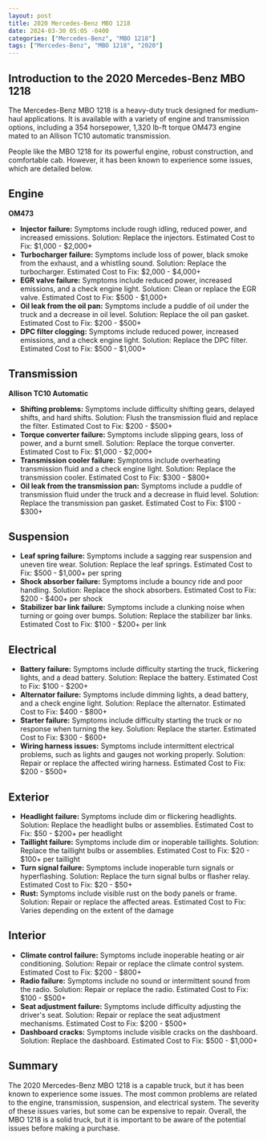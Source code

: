 ```yaml
---
layout: post
title: 2020 Mercedes-Benz MBO 1218
date: 2024-03-30 05:05 -0400
categories: ["Mercedes-Benz", "MBO 1218"]
tags: ["Mercedes-Benz", "MBO 1218", "2020"]
---
```

## Introduction to the 2020 Mercedes-Benz MBO 1218

The Mercedes-Benz MBO 1218 is a heavy-duty truck designed for medium-haul applications. It is available with a variety of engine and transmission options, including a 354 horsepower, 1,320 lb-ft torque OM473 engine mated to an Allison TC10 automatic transmission.

People like the MBO 1218 for its powerful engine, robust construction, and comfortable cab. However, it has been known to experience some issues, which are detailed below.

## Engine

**OM473**

- **Injector failure:** Symptoms include rough idling, reduced power, and increased emissions. Solution: Replace the injectors. Estimated Cost to Fix: $1,000 - $2,000+
- **Turbocharger failure:** Symptoms include loss of power, black smoke from the exhaust, and a whistling sound. Solution: Replace the turbocharger. Estimated Cost to Fix: $2,000 - $4,000+
- **EGR valve failure:** Symptoms include reduced power, increased emissions, and a check engine light. Solution: Clean or replace the EGR valve. Estimated Cost to Fix: $500 - $1,000+
- **Oil leak from the oil pan:** Symptoms include a puddle of oil under the truck and a decrease in oil level. Solution: Replace the oil pan gasket. Estimated Cost to Fix: $200 - $500+
- **DPC filter clogging:** Symptoms include reduced power, increased emissions, and a check engine light. Solution: Replace the DPC filter. Estimated Cost to Fix: $500 - $1,000+

## Transmission

**Allison TC10 Automatic**

- **Shifting problems:** Symptoms include difficulty shifting gears, delayed shifts, and hard shifts. Solution: Flush the transmission fluid and replace the filter. Estimated Cost to Fix: $200 - $500+
- **Torque converter failure:** Symptoms include slipping gears, loss of power, and a burnt smell. Solution: Replace the torque converter. Estimated Cost to Fix: $1,000 - $2,000+
- **Transmission cooler failure:** Symptoms include overheating transmission fluid and a check engine light. Solution: Replace the transmission cooler. Estimated Cost to Fix: $300 - $800+
- **Oil leak from the transmission pan:** Symptoms include a puddle of transmission fluid under the truck and a decrease in fluid level. Solution: Replace the transmission pan gasket. Estimated Cost to Fix: $100 - $300+

## Suspension

- **Leaf spring failure:** Symptoms include a sagging rear suspension and uneven tire wear. Solution: Replace the leaf springs. Estimated Cost to Fix: $500 - $1,000+ per spring
- **Shock absorber failure:** Symptoms include a bouncy ride and poor handling. Solution: Replace the shock absorbers. Estimated Cost to Fix: $200 - $400+ per shock
- **Stabilizer bar link failure:** Symptoms include a clunking noise when turning or going over bumps. Solution: Replace the stabilizer bar links. Estimated Cost to Fix: $100 - $200+ per link

## Electrical

- **Battery failure:** Symptoms include difficulty starting the truck, flickering lights, and a dead battery. Solution: Replace the battery. Estimated Cost to Fix: $100 - $200+
- **Alternator failure:** Symptoms include dimming lights, a dead battery, and a check engine light. Solution: Replace the alternator. Estimated Cost to Fix: $400 - $800+
- **Starter failure:** Symptoms include difficulty starting the truck or no response when turning the key. Solution: Replace the starter. Estimated Cost to Fix: $300 - $600+
- **Wiring harness issues:** Symptoms include intermittent electrical problems, such as lights and gauges not working properly. Solution: Repair or replace the affected wiring harness. Estimated Cost to Fix: $200 - $500+

## Exterior

- **Headlight failure:** Symptoms include dim or flickering headlights. Solution: Replace the headlight bulbs or assemblies. Estimated Cost to Fix: $50 - $200+ per headlight
- **Taillight failure:** Symptoms include dim or inoperable taillights. Solution: Replace the taillight bulbs or assemblies. Estimated Cost to Fix: $20 - $100+ per taillight
- **Turn signal failure:** Symptoms include inoperable turn signals or hyperflashing. Solution: Replace the turn signal bulbs or flasher relay. Estimated Cost to Fix: $20 - $50+
- **Rust:** Symptoms include visible rust on the body panels or frame. Solution: Repair or replace the affected areas. Estimated Cost to Fix: Varies depending on the extent of the damage

## Interior

- **Climate control failure:** Symptoms include inoperable heating or air conditioning. Solution: Repair or replace the climate control system. Estimated Cost to Fix: $200 - $800+
- **Radio failure:** Symptoms include no sound or intermittent sound from the radio. Solution: Repair or replace the radio. Estimated Cost to Fix: $100 - $500+
- **Seat adjustment failure:** Symptoms include difficulty adjusting the driver's seat. Solution: Repair or replace the seat adjustment mechanisms. Estimated Cost to Fix: $200 - $500+
- **Dashboard cracks:** Symptoms include visible cracks on the dashboard. Solution: Replace the dashboard. Estimated Cost to Fix: $500 - $1,000+

## Summary

The 2020 Mercedes-Benz MBO 1218 is a capable truck, but it has been known to experience some issues. The most common problems are related to the engine, transmission, suspension, and electrical system. The severity of these issues varies, but some can be expensive to repair. Overall, the MBO 1218 is a solid truck, but it is important to be aware of the potential issues before making a purchase.
